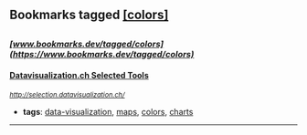 ## Bookmarks tagged [[colors]](https://www.bookmarks.dev?q=[colors])

_<sup><sup>[www.bookmarks.dev/tagged/colors](https://www.bookmarks.dev/tagged/colors)</sup></sup>_
---
#### [Datavisualization.ch Selected Tools](http://selection.datavisualization.ch/)
_<sup>http://selection.datavisualization.ch/</sup>_

* **tags**: [data-visualization](../tagged/data-visualization.md), [maps](../tagged/maps.md), [colors](../tagged/colors.md), [charts](../tagged/charts.md)
---
